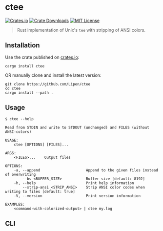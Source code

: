 # ctee

[![Crates.io](https://img.shields.io/crates/v/ctee)](https://crates.io/crates/ctee)
[![Crate Downloads](https://img.shields.io/crates/d/ctee)](https://crates.io/crates/ctee)
[![MIT License](https://img.shields.io/crates/l/ctee)](https://opensource.org/licenses/MIT)

> Rust implementation of Unix's `tee` with stripping of ANSI colors.

## Installation

Use the crate published on [crates.io](https://crates.io/crates/ctee):
```shell
cargo install ctee
```

OR manually clone and install the latest version:
```shell
git clone https://github.com/Lipen/ctee
cd ctee
cargo install --path .
```

## Usage

```
$ ctee --help

Read from STDIN and write to STDOUT (unchanged) and FILES (without ANSI-colors)

USAGE:
    ctee [OPTIONS] [FILES]...

ARGS:
    <FILES>...    Output files

OPTIONS:
    -a, --append                     Append to the given files instead of overwriting
        --bs <BUFFER_SIZE>           Buffer size [default: 8192]
    -h, --help                       Print help information
        --strip-ansi <STRIP_ANSI>    Strip ANSI color codes when writing to files [default: true]
    -V, --version                    Print version information

EXAMPLES:
    <command-with-colorized-output> | ctee my.log
```

## CLI

